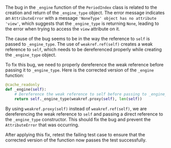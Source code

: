 The bug in the `_engine` function of the `PeriodIndex` class is related to the creation and return of the `_engine_type` object. The error message indicates an `AttributeError` with a message `'NoneType' object has no attribute 'view'`, which suggests that the `_engine_type` is returning `None`, leading to the error when trying to access the `view` attribute on it.

The cause of the bug seems to be in the way the reference to `self` is passed to `_engine_type`. The use of `weakref.ref(self)` creates a weak reference to `self`, which needs to be dereferenced properly while creating the `_engine_type` object.

To fix this bug, we need to properly dereference the weak reference before passing it to `_engine_type`. Here is the corrected version of the `_engine` function:

```python
@cache_readonly
def _engine(self):
    # Dereference the weak reference to self before passing to _engine_type
    return self._engine_type(weakref.proxy(self), len(self))
```

By using `weakref.proxy(self)` instead of `weakref.ref(self)`, we are dereferencing the weak reference to `self` and passing a direct reference to the `_engine_type` constructor. This should fix the bug and prevent the `AttributeError` that was occurring.

After applying this fix, retest the failing test case to ensure that the corrected version of the function now passes the test successfully.
